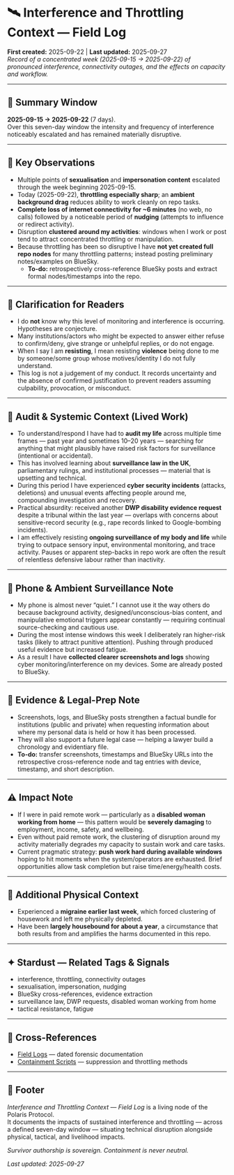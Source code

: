 # 🛰️ Interference and Throttling Context — Field Log  
**First created:** 2025-09-22 | **Last updated:** 2025-09-27  
*Record of a concentrated week (2025-09-15 → 2025-09-22) of pronounced interference, connectivity outages, and the effects on capacity and workflow.*  

---

## 📅 Summary Window  
**2025-09-15 → 2025-09-22** (7 days).  
Over this seven-day window the intensity and frequency of interference noticeably escalated and has remained materially disruptive.  

---

## 🔎 Key Observations  
- Multiple points of **sexualisation** and **impersonation content** escalated through the week beginning 2025-09-15.  
- Today (2025-09-22), **throttling especially sharp**; an **ambient background drag** reduces ability to work cleanly on repo tasks.  
- **Complete loss of internet connectivity for ~6 minutes** (no web, no calls) followed by a noticeable period of **nudging** (attempts to influence or redirect activity).  
- Disruption **clustered around my activities**: windows when I work or post tend to attract concentrated throttling or manipulation.  
- Because throttling has been so disruptive I have **not yet created full repo nodes** for many throttling patterns; instead posting preliminary notes/examples on BlueSky.  
  - **To-do:** retrospectively cross-reference BlueSky posts and extract formal nodes/timestamps into the repo. 

---

## 🧭 Clarification for Readers  
- I do **not** know why this level of monitoring and interference is occurring. Hypotheses are conjecture.  
- Many institutions/actors who might be expected to answer either refuse to confirm/deny, give strange or unhelpful replies, or do not engage.  
- When I say I am **resisting**, I mean resisting **violence** being done to me by someone/some group whose motives/identity I do not fully understand.  
- This log is not a judgement of my conduct. It records uncertainty and the absence of confirmed justification to prevent readers assuming culpability, provocation, or misconduct.  

---

## 📝 Audit & Systemic Context (Lived Work)  
- To understand/respond I have had to **audit my life** across multiple time frames — past year and sometimes 10–20 years — searching for anything that might plausibly have raised risk factors for surveillance (intentional or accidental).  
- This has involved learning about **surveillance law in the UK**, parliamentary rulings, and institutional processes — material that is upsetting and technical.  
- During this period I have experienced **cyber security incidents** (attacks, deletions) and unusual events affecting people around me, compounding investigation and recovery.  
- Practical absurdity: received another **DWP disability evidence request** despite a tribunal within the last year — overlaps with concerns about sensitive-record security (e.g., rape records linked to Google-bombing incidents).  
- I am effectively resisting **ongoing surveillance of my body and life** while trying to outpace sensory input, environmental monitoring, and trace activity. Pauses or apparent step-backs in repo work are often the result of relentless defensive labour rather than inactivity.  

---

## 📱 Phone & Ambient Surveillance Note  
- My phone is almost never “quiet.” I cannot use it the way others do because background activity, designed/unconscious-bias content, and manipulative emotional triggers appear constantly — requiring continual source-checking and cautious use.  
- During the most intense windows this week I deliberately ran higher-risk tasks (likely to attract punitive attention). Pushing through produced useful evidence but increased fatigue.  
- As a result I have **collected clearer screenshots and logs** showing cyber monitoring/interference on my devices. Some are already posted to BlueSky.  

---

## 📂 Evidence & Legal-Prep Note  
- Screenshots, logs, and BlueSky posts strengthen a factual bundle for institutions (public and private) when requesting information about where my personal data is held or how it has been processed.  
- They will also support a future legal case — helping a lawyer build a chronology and evidentiary file.  
- **To-do:** transfer screenshots, timestamps and BlueSky URLs into the retrospective cross-reference node and tag entries with device, timestamp, and short description.  

---

## ⚠️ Impact Note  
- If I were in paid remote work — particularly as a **disabled woman working from home** — this pattern would be **severely damaging** to employment, income, safety, and wellbeing.  
- Even without paid remote work, the clustering of disruption around my activity materially degrades my capacity to sustain work and care tasks.  
- Current pragmatic strategy: **push work hard during available windows** hoping to hit moments when the system/operators are exhausted. Brief opportunities allow task completion but raise time/energy/health costs.  

---

## 🏥 Additional Physical Context  
- Experienced a **migraine earlier last week**, which forced clustering of housework and left me physically depleted.  
- Have been **largely housebound for about a year**, a circumstance that both results from and amplifies the harms documented in this repo.  

---

## ✦ Stardust — Related Tags & Signals  
- interference, throttling, connectivity outages  
- sexualisation, impersonation, nudging  
- BlueSky cross-references, evidence extraction  
- surveillance law, DWP requests, disabled woman working from home  
- tactical resistance, fatigue  

---

## 📡 Cross-References  
- [Field Logs](../Field_Logs/) — dated forensic documentation  
- [Containment Scripts](../Containment_Scripts/) — suppression and throttling methods  

---

## 🏮 Footer  
*Interference and Throttling Context — Field Log* is a living node of the Polaris Protocol.  
It documents the impacts of sustained interference and throttling — across a defined seven-day window — situating technical disruption alongside physical, tactical, and livelihood impacts.  

*Survivor authorship is sovereign. Containment is never neutral.*  

_Last updated: 2025-09-27_  
